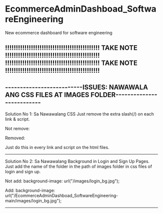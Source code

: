 # EcommerceAdminDashboad_SoftwareEngineering
New ecommerce dashboard for software engineering

!!!!!!!!!!!!!!!!!!!!!!!!!!!!!!!!!!!!!!!!!!!! TAKE NOTE !!!!!!!!!!!!!!!!!!!!!!!!!!!!!!!!!!!!!!!!!!!!
!!!!!!!!!!!!!!!!!!!!!!!!!!!!!!!!!!!!!!!!!!!! TAKE NOTE !!!!!!!!!!!!!!!!!!!!!!!!!!!!!!!!!!!!!!!!!!!!
---------------------------------------------------------------------------------------------------
--------------------------ISSUES: NAWAWALA ANG CSS FILES AT IMAGES FOLDER--------------------------
---------------------------------------------------------------------------------------------------
Solution No 1: Sa Nawawalang CSS
  Just remove the extra slash(/) on each link & script.

  Not remove:
    <link rel="stylesheet" href="/css/layout/style.css">
    <script src="/javascripts/sript.js"></script>
  
  Removed:
    <link rel="stylesheet" href="css/layout/style.css">
    <script src="javascripts/sript.js"></script>
  
  Just do this in every link and script on the html files.

---------------------------------------------------------------------------------------------------

Solution No 2: Sa Nawawalang Background in Login and Sign Up Pages.
  Just add the name of the folder in the path of images folder in css files  of login and sign up.

  Not add:
    background-image: url("/images/login_bg.jpg");
    
  Add:
    background-image: url("/EcommerceAdminDashboad_SoftwareEngineering-main/images/login_bg.jpg");
    
---------------------------------------------------------------------------------------------------
  
  
